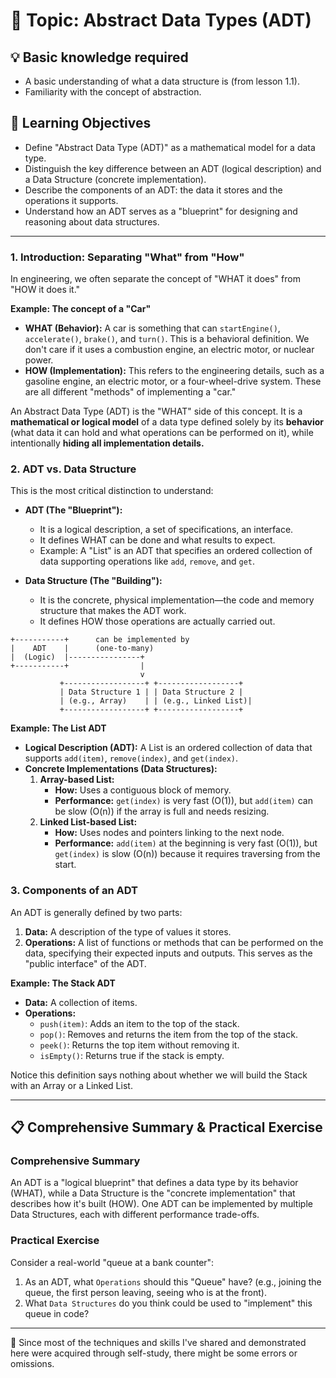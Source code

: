 # 📖 Topic: Abstract Data Types (ADT)

## 💡 Basic knowledge required

- A basic understanding of what a data structure is (from lesson 1.1).
- Familiarity with the concept of abstraction.

## 🎯 Learning Objectives

- Define "Abstract Data Type (ADT)" as a mathematical model for a data type.
- Distinguish the key difference between an ADT (logical description) and a Data Structure (concrete implementation).
- Describe the components of an ADT: the data it stores and the operations it supports.
- Understand how an ADT serves as a "blueprint" for designing and reasoning about data structures.

---

### 1. Introduction: Separating "What" from "How"

In engineering, we often separate the concept of "WHAT it does" from "HOW it does it."

**Example: The concept of a "Car"**
-   **WHAT (Behavior):** A car is something that can `startEngine()`, `accelerate()`, `brake()`, and `turn()`. This is a behavioral definition. We don't care if it uses a combustion engine, an electric motor, or nuclear power.
-   **HOW (Implementation):** This refers to the engineering details, such as a gasoline engine, an electric motor, or a four-wheel-drive system. These are all different "methods" of implementing a "car."

An Abstract Data Type (ADT) is the "WHAT" side of this concept. It is a **mathematical or logical model** of a data type defined solely by its **behavior** (what data it can hold and what operations can be performed on it), while intentionally **hiding all implementation details.**

### 2. ADT vs. Data Structure

This is the most critical distinction to understand:

-   **ADT (The "Blueprint"):**
    -   It is a logical description, a set of specifications, an interface.
    -   It defines WHAT can be done and what results to expect.
    -   Example: A "List" is an ADT that specifies an ordered collection of data supporting operations like `add`, `remove`, and `get`.

-   **Data Structure (The "Building"):**
    -   It is the concrete, physical implementation—the code and memory structure that makes the ADT work.
    -   It defines HOW those operations are actually carried out.

```
+-----------+      can be implemented by
|    ADT    |      (one-to-many)
|  (Logic)  |----------------+
+-----------+                |
                             v
           +------------------+ +------------------+
           | Data Structure 1 | | Data Structure 2 |
           | (e.g., Array)    | | (e.g., Linked List)|
           +------------------+ +------------------+
```

**Example: The List ADT**

-   **Logical Description (ADT):** A List is an ordered collection of data that supports `add(item)`, `remove(index)`, and `get(index)`.
-   **Concrete Implementations (Data Structures):**
    1.  **Array-based List:**
        -   **How:** Uses a contiguous block of memory.
        -   **Performance:** `get(index)` is very fast (O(1)), but `add(item)` can be slow (O(n)) if the array is full and needs resizing.
    2.  **Linked List-based List:**
        -   **How:** Uses nodes and pointers linking to the next node.
        -   **Performance:** `add(item)` at the beginning is very fast (O(1)), but `get(index)` is slow (O(n)) because it requires traversing from the start.

### 3. Components of an ADT

An ADT is generally defined by two parts:
1.  **Data:** A description of the type of values it stores.
2.  **Operations:** A list of functions or methods that can be performed on the data, specifying their expected inputs and outputs. This serves as the "public interface" of the ADT.

**Example: The Stack ADT**
-   **Data:** A collection of items.
-   **Operations:**
    -   `push(item)`: Adds an item to the top of the stack.
    -   `pop()`: Removes and returns the item from the top of the stack.
    -   `peek()`: Returns the top item without removing it.
    -   `isEmpty()`: Returns true if the stack is empty.

Notice this definition says nothing about whether we will build the Stack with an Array or a Linked List.

---

## 📋 Comprehensive Summary & Practical Exercise

### Comprehensive Summary

An ADT is a "logical blueprint" that defines a data type by its behavior (WHAT), while a Data Structure is the "concrete implementation" that describes how it's built (HOW). One ADT can be implemented by multiple Data Structures, each with different performance trade-offs.

### Practical Exercise

Consider a real-world "queue at a bank counter":
1.  As an ADT, what `Operations` should this "Queue" have? (e.g., joining the queue, the first person leaving, seeing who is at the front).
2.  What `Data Structures` do you think could be used to "implement" this queue in code?

---

📍 Since most of the techniques and skills I've shared and demonstrated here were acquired through self-study, there might be some errors or omissions.
